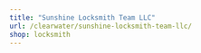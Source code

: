 ```yaml
---
title: "Sunshine Locksmith Team LLC"
url: /clearwater/sunshine-locksmith-team-llc/
shop: locksmith
---
```

